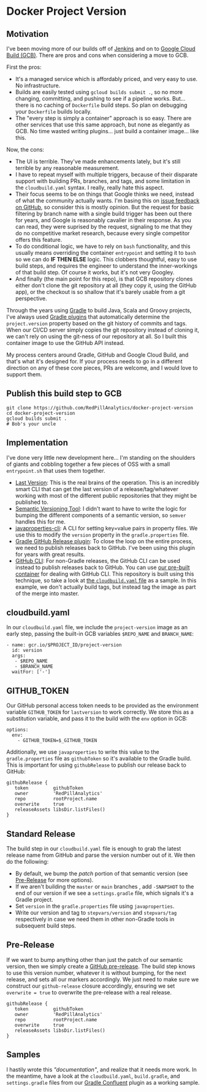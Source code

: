 # Docker Project Version

## Motivation
I've been moving more of our builds off of [Jenkins](https://www.jenkins.io/) and on to [Google Cloud Build (GCB)](https://cloud.google.com/cloud-build).
There are pros and cons when considering a move to GCB.

First the pros:
- It's a managed service which is affordably priced, and very easy to use. No infrastructure.
- Builds are easily tested using `gcloud builds submit .`, so no more changing, committing, and pushing to see if a pipeline works. But... there is no caching of `Dockerfile` build steps. So plan on debugging your `Dockerfile` builds locally.
- The "every step is simply a container" approach is so easy. There are other services that use this same approach, but none as elegantly as GCB. No time wasted writing plugins... just build a container image... like this.

Now, the cons:
- The UI is terrible. They've made enhancements lately, but it's still terrible by any reasonable measurement.
- I have to repeat myself with multiple triggers, because of their disparate support with building PRs, branches, and tags, and some limitation in the `cloudbuild.yaml` syntax. I really, really hate this aspect.
- Their focus seems to be on things that Google thinks we need, instead of what the community actually wants. I'm basing this on [issue feedback on GitHub](https://github.com/GoogleCloudPlatform/cloud-builders/issues/138), so consider this is mostly opinion. But the request for basic filtering by branch name with a single build trigger has been out there for years, and Google is reasonably cavalier in their response. As you can read, they were suprised by the request, signaling to me that they do no competitive market research, because every single competitor offers this feature.
- To do conditional logic, we have to rely on `bash` functionality, and this usually means overriding the container `entrypoint` and setting it to `bash` so we can do **IF THEN ELSE** logic. This clobbers thoughtful, easy to use build steps, and requires the engineer to understand the inner-workings of that build step. Of course it works, but it's not very Googley.
- And finally (the main point for this repo), is that GCB repository clones either don't clone the git repository at all (they copy it, using the GitHub app), or the checkout is so shallow that it's barely usable from a git perspective.

Through the years using [Gradle](https://gradle.org/) to build Java, Scala and Groovy projects, I've always used [Gradle plugins](https://plugins.gradle.org/) that automatically determine the `project.version` property based on the git history of commits and tags. When our CI/CD server simply copies the git repository instead of cloning it, we can't rely on using the git-ness of our repository at all. So I built this container image to use the GitHub API instead.

My process centers around Gradle, GitHub and Google Cloud Build, and that's what it's designed for. If your process needs to go in a different direction on any of these core pieces, PRs are welcome, and I would love to support them.

## Publish this build step to GCB
```
git clone https://github.com/RedPillAnalytics/docker-project-version
cd docker-project-version
gcloud builds submit .
# Bob's your uncle
```

## Implementation
I've done very little new development here... I'm standing on the shoulders of giants and cobbling together a few pieces of OSS with a small `entrypoint.sh` that uses them together.

- [Last Version](https://github.com/dvershinin/lastversion): This is the real brains of the operation. This is an incredibly smart CLI that can get the last version of a release/tag/whatever working with most of the different public repositories that they might be published to.
- [Semantic Versioning Tool](https://github.com/maykonlf/semver-cli): I didn't want to have to write the logic for bumping the different components of a semantic version, so `semver` handles this for me.
- [javaproperties-cli](https://javaproperties-cli.readthedocs.io/en/stable/index.html): A CLI for setting key=value pairs in property files. We use this to modify the `version` property in the `gradle.properties` file.
- [Gradle GitHub Release plugin](https://github.com/BreadMoirai/github-release-gradle-plugin): To close the loop on the entire process, we need to publish releases back to GitHub. I've been using this plugin for years with great results.
- [GitHub CLI](https://cli.github.com/): For non-Gradle releases, the GitHub CLI can be used instead to publish releases back to GitHub. You can use [our pre-built container](https://github.com/RedPillAnalytics/docker-gh) for dealing with GitHub CLI. This repository is built using this technique, so take a look at [the `cloudbuild.yaml` file](cloudbuild.yaml) as a sample. In this example, we don't actually build tags, but instead tag the image as part of the merge into master.

## cloudbuild.yaml
In our `cloudbuild.yaml` file, we include the `project-version` image as an early step, passing the built-in GCB variables `$REPO_NAME` and `BRANCH_NAME`:
```
- name: gcr.io/$PROJECT_ID/project-version
  id: version
  args:
   - $REPO_NAME
   - $BRANCH_NAME
  waitFor: ['-']
```

## GITHUB_TOKEN
Our GitHub personal access token needs to be provided as the environment variable `GITHUB_TOKEN` for `lastversion` to work correctly. We store this as a substitution variable, and pass it to the build with the `env` option in GCB:
```
options:
  env:
    - GITHUB_TOKEN=$_GITHUB_TOKEN
```

Additionally, we use `javaproperties` to write this value to the `gradle.properties` file as `githubToken` so it's available to the Gradle build. This is important for using `githubRelease` to publish our release back to GitHub:

```
githubRelease {
   token         githubToken
   owner         'RedPillAnalytics'
   repo          rootProject.name
   overwrite     true
   releaseAssets libsDir.listFiles()
}
```

## Standard Release
The build step in our `cloudbuild.yaml` file is enough to grab the latest release name from GitHub and parse the version number out of it. We then do the following:
* By default, we bump the *patch* portion of that semantic version (see [Pre-Release](#Pre-Release) for more options).
* If we aren't building the `master` or `main` branches , add `-SNAPSHOT` to the end of our version if we see a `settings.gradle` file, which signals it's a Gradle project.
* Set `version` in the `gradle.properties` file using `javaproperties`.
* Write our version and tag to `stepvars/version` and `stepvars/tag` respectively in case we need them in other non-Gradle tools in subsequent build steps.

## Pre-Release
If we want to bump anything other than just the patch of our semantic version, then we simply create a [GitHub pre-release](https://docs.github.com/en/free-pro-team@latest/github/administering-a-repository/managing-releases-in-a-repository#creating-a-release). The build step knows to use this version number, whatever it is without bumping, for the next release, and sets all our markers accordingly. We just need to make sure we construct our `github-release` closure accordingly, ensuring we set `overwrite = true` to overwrite the pre-release with a real release.

```
githubRelease {
   token         githubToken
   owner         'RedPillAnalytics'
   repo          rootProject.name
   overwrite     true
   releaseAssets libsDir.listFiles()
}
```

## Samples

I hastily wrote this *"documentation"*, and realize that it needs more work. In the meantime, have a look at the `cloudbuild.yaml`, `build.gradle`, and `settings.gradle` files from our [Gradle Confluent](https://github.com/RedPillAnalytics/gradle-confluent) plugin as a working sample.

